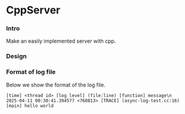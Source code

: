# CppServer

### Intro
Make an easily implemented server with cpp.

### Design

### Format of log file

Below we show the format of the log file.

``` log
[time] <thread id> [log level] (file:line) [function] message\n
2025-04-11 00:30:41.394577 <760813> [TRACE] (async-log-test.cc:16) [main] hello world
```